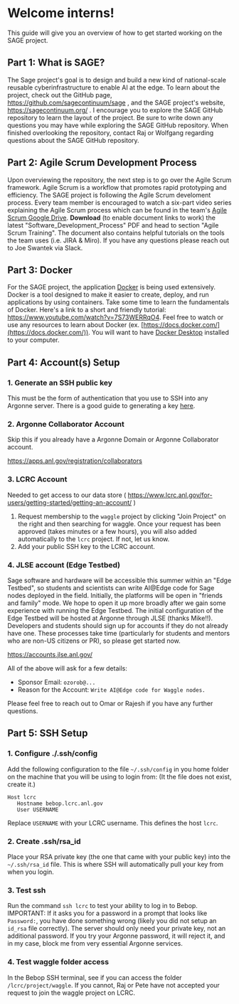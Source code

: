 # Welcome interns!
This guide will give you an overview of how to get started working on the SAGE project.

## Part 1: What is SAGE?
The Sage project's goal is to design and build a new kind of national-scale reusable cyberinfrastructure to enable AI at the edge. To learn about the project, check out the GitHub page, https://github.com/sagecontinuum/sage , and the SAGE project's website, https://sagecontinuum.org/ . I encourage you to explore the SAGE GitHub repository to learn the layout of the project. Be sure to write down any questions you may have while exploring the SAGE GitHub repository. When finished overlooking the repository, contact Raj or Wolfgang regarding questions about the SAGE GitHub repository.

## Part 2: Agile Scrum Development Process
Upon overviewing the repository, the next step is to go over the Agile Scrum framework. Agile Scrum is a workflow that promotes rapid prototyping and efficiency. The SAGE project is following the Agile Scrum develoment process. Every team member is encouraged to watch a six-part video series explaining the Agile Scrum process which can be found in the team's [Agile Scrum Google Drive](https://drive.google.com/drive/folders/1Cj1qPAEVZm1Qkd6BrbIAssERmHlmGf0C). **Download** (to enable document links to work) the latest "Software_Development_Process" PDF and head to section "Agile Scrum Training". The document also contains helpful tutorials on the tools the team uses (i.e. JIRA & Miro). If you have any questions please reach out to Joe Swantek via Slack.

## Part 3: Docker
For the SAGE project, the application [Docker](https://www.docker.com/) is being used extensively. Docker is a tool designed to make it easier to create, deploy, and run applications by using containers. Take some time to learn the fundamentals of Docker. Here's a link to a short and friendly tutorial: https://www.youtube.com/watch?v=7S73WERRqO4. Feel free to watch or use any resources to learn about Docker (ex. [https://docs.docker.com/](https://docs.docker.com/)). You will want to have [Docker Desktop](https://www.docker.com/get-started) installed to your computer.


## Part 4:  Account(s) Setup


### 1. Generate an SSH public key 
This must be the form of authentication that you use to SSH into any Argonne server. There is a good guide to generating a key [here](https://kb.iu.edu/d/aews).


### 2. Argonne Collaborator Account  

Skip this if you already have a Argonne Domain or Argonne Collaborator account.

https://apps.anl.gov/registration/collaborators

### 3. LCRC Account  

Needed to get access to our data store ( https://www.lcrc.anl.gov/for-users/getting-started/getting-an-account/ )

  1. Request membership to the `waggle` project by clicking "Join Project" on the right and then searching for waggle. Once your request has been approved (takes minutes or a few hours), you will also added automatically to the `lcrc` project. If not, let us know.
  2. Add your public SSH key to the LCRC account.


### 4. JLSE account (Edge Testbed)  
Sage software and hardware will be accessible this summer within an "Edge Testbed", so students and scientists can write AI@Edge code for Sage nodes deployed in the field. Initially, the platforms will be open in "friends and family" mode. We hope to open it up more broadly after we gain some experience with running the Edge Testbed. The initial configuration of the Edge Testbed will be hosted at Argonne through JLSE (thanks Mike!!). Developers and students should sign up for accounts if they do not already have one. These processes take time (particularly for students and mentors who are non-US citizens or PR), so please get started now.

https://accounts.jlse.anl.gov/

All of the above will ask for a few details:

- Sponsor Email: `ozorob@...`
- Reason for the Account: `Write AI@Edge code for Waggle nodes.`

Please feel free to reach out to Omar or Rajesh if you have any further questions.



## Part 5: SSH Setup

### 1. Configure ./.ssh/config  

Add the following configuration to the file `~/.ssh/config` in you home folder on the machine that you will be using to login from: (It the file does not exist, create it.)

   ```text
   Host lcrc
      Hostname bebop.lcrc.anl.gov
      User USERNAME
   ```

   Replace `USERNAME` with your LCRC username. This defines the host `lcrc`.

### 2. Create .ssh/rsa_id  

Place your RSA private key (the one that came with your public key) into the `~/.ssh/rsa_id` file. This is where SSH will automatically pull your key from when you login.

### 3. Test ssh  

Run the command `ssh lcrc` to test your ability to log in to Bebop. IMPORTANT: If it asks you for a password in a prompt that looks like `Password:`, you have done something wrong (likely you did not setup an `id_rsa` file correctly). The server should only need your private key, not an additional password. If you try your Argonne password, it will reject it, and in my case, block me from very essential Argonne services.

### 4. Test waggle folder access  

In the Bebop SSH terminal, see if you can access the folder `/lcrc/project/waggle`. If you cannot, Raj or Pete have not accepted your request to join the waggle project on LCRC.

